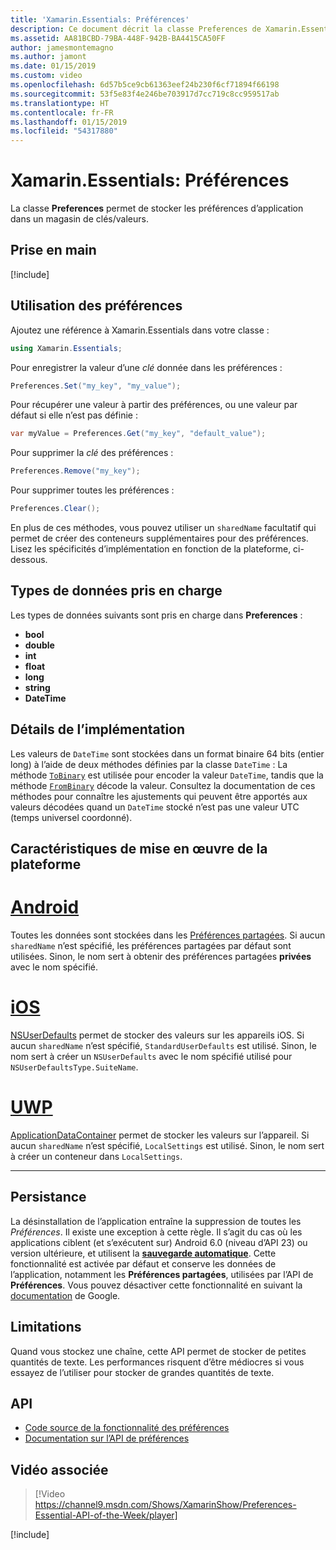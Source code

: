 ```yaml
---
title: 'Xamarin.Essentials: Préférences'
description: Ce document décrit la classe Preferences de Xamarin.Essentials, qui enregistre les préférences de l’application dans un magasin de clés/valeurs. Il explique comment utiliser la classe et les types de données pouvant être stockés.
ms.assetid: AA81BCBD-79BA-448F-942B-BA4415CA50FF
author: jamesmontemagno
ms.author: jamont
ms.date: 01/15/2019
ms.custom: video
ms.openlocfilehash: 6d57b5ce9cb61363eef24b230f6cf71894f66198
ms.sourcegitcommit: 53f5e83f4e246be703917d7cc719c8cc959517ab
ms.translationtype: HT
ms.contentlocale: fr-FR
ms.lasthandoff: 01/15/2019
ms.locfileid: "54317880"
---
```

# <a name="xamarinessentials-preferences"></a>Xamarin.Essentials: Préférences

La classe **Preferences** permet de stocker les préférences d’application dans un magasin de clés/valeurs.

## <a name="get-started"></a>Prise en main

[!include[](~/essentials/includes/get-started.md)]

## <a name="using-preferences"></a>Utilisation des préférences

Ajoutez une référence à Xamarin.Essentials dans votre classe :

```csharp
using Xamarin.Essentials;
```

Pour enregistrer la valeur d’une _clé_ donnée dans les préférences :

```csharp
Preferences.Set("my_key", "my_value");
```

Pour récupérer une valeur à partir des préférences, ou une valeur par défaut si elle n’est pas définie :

```csharp
var myValue = Preferences.Get("my_key", "default_value");
```

Pour supprimer la _clé_ des préférences :

```csharp
Preferences.Remove("my_key");
```

Pour supprimer toutes les préférences :

```csharp
Preferences.Clear();
```

En plus de ces méthodes, vous pouvez utiliser un `sharedName` facultatif qui permet de créer des conteneurs supplémentaires pour des préférences. Lisez les spécificités d’implémentation en fonction de la plateforme, ci-dessous.

## <a name="supported-data-types"></a>Types de données pris en charge

Les types de données suivants sont pris en charge dans **Preferences** :

- **bool**
- **double**
- **int**
- **float**
- **long**
- **string**
- **DateTime**

## <a name="implementation-details"></a>Détails de l’implémentation

Les valeurs de `DateTime` sont stockées dans un format binaire 64 bits (entier long) à l’aide de deux méthodes définies par la classe `DateTime` : La méthode [`ToBinary`](xref:System.DateTime.ToBinary) est utilisée pour encoder la valeur `DateTime`, tandis que la méthode [`FromBinary`](xref:System.DateTime.FromBinary(System.Int64)) décode la valeur. Consultez la documentation de ces méthodes pour connaître les ajustements qui peuvent être apportés aux valeurs décodées quand un `DateTime` stocké n’est pas une valeur UTC (temps universel coordonné).

## <a name="platform-implementation-specifics"></a>Caractéristiques de mise en œuvre de la plateforme

# <a name="androidtabandroid"></a>[Android](#tab/android)

Toutes les données sont stockées dans les [Préférences partagées](https://developer.android.com/training/data-storage/shared-preferences.html). Si aucun `sharedName` n’est spécifié, les préférences partagées par défaut sont utilisées. Sinon, le nom sert à obtenir des préférences partagées **privées** avec le nom spécifié.

# <a name="iostabios"></a>[iOS](#tab/ios)

[NSUserDefaults](https://docs.microsoft.com/xamarin/ios/app-fundamentals/user-defaults) permet de stocker des valeurs sur les appareils iOS. Si aucun `sharedName` n’est spécifié, `StandardUserDefaults` est utilisé. Sinon, le nom sert à créer un `NSUserDefaults` avec le nom spécifié utilisé pour `NSUserDefaultsType.SuiteName`.

# <a name="uwptabuwp"></a>[UWP](#tab/uwp)

[ApplicationDataContainer](https://docs.microsoft.com/uwp/api/windows.storage.applicationdatacontainer) permet de stocker les valeurs sur l’appareil. Si aucun `sharedName` n’est spécifié, `LocalSettings` est utilisé. Sinon, le nom sert à créer un conteneur dans `LocalSettings`.

--------------

## <a name="persistence"></a>Persistance

La désinstallation de l’application entraîne la suppression de toutes les _Préférences_. Il existe une exception à cette règle. Il s’agit du cas où les applications ciblent (et s’exécutent sur) Android 6.0 (niveau d’API 23) ou version ultérieure, et utilisent la [__sauvegarde automatique__](https://developer.android.com/guide/topics/data/autobackup). Cette fonctionnalité est activée par défaut et conserve les données de l’application, notamment les __Préférences partagées__, utilisées par l’API de **Préférences**. Vous pouvez désactiver cette fonctionnalité en suivant la [documentation](https://developer.android.com/guide/topics/data/autobackup) de Google.

## <a name="limitations"></a>Limitations

Quand vous stockez une chaîne, cette API permet de stocker de petites quantités de texte.  Les performances risquent d’être médiocres si vous essayez de l’utiliser pour stocker de grandes quantités de texte.

## <a name="api"></a>API

- [Code source de la fonctionnalité des préférences](https://github.com/xamarin/Essentials/tree/master/Xamarin.Essentials/Preferences)
- [Documentation sur l’API de préférences](xref:Xamarin.Essentials.Preferences)

## <a name="related-video"></a>Vidéo associée

> [!Video https://channel9.msdn.com/Shows/XamarinShow/Preferences-Essential-API-of-the-Week/player]

[!include[](~/essentials/includes/xamarin-show-essentials.md)]
